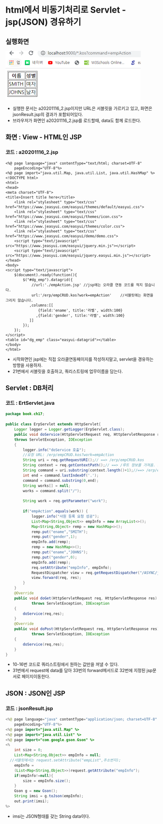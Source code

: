 # html에서 비동기처리로 Servlet - jsp\(JSON\) 경유하기

## 실행화면

![](../../../.gitbook/assets/.png%20%2821%29.png)

* 실행한 문서는 a20201116\_2.jsp이지만 URL은 서블릿을 가르키고 있고, 화면은 jsonResult.jsp의 결과가 포함되어있다.
* 브라우저가 화면인 a20201116\_2.jsp를 로드할때, data도 함께 로드한다.

## 화면 : View - HTML인 JSP

### 코드 : a20201116\_2.jsp

```markup
<%@ page language="java" contentType="text/html; charset=UTF-8"
    pageEncoding="UTF-8"%>
<%@ page import="java.util.Map, java.util.List, java.util.HashMap" %>        
<!DOCTYPE html>
<html>
<head>
<meta charset="UTF-8">
<title>Insert title here</title>
    <link rel="stylesheet" type="text/css" href="https://www.jeasyui.com/easyui/themes/default/easyui.css">
    <link rel="stylesheet" type="text/css" href="https://www.jeasyui.com/easyui/themes/icon.css">
    <link rel="stylesheet" type="text/css" href="https://www.jeasyui.com/easyui/themes/color.css">
    <link rel="stylesheet" type="text/css" href="https://www.jeasyui.com/easyui/demo/demo.css">
    <script type="text/javascript" src="https://www.jeasyui.com/easyui/jquery.min.js"></script>
    <script type="text/javascript" src="https://www.jeasyui.com/easyui/jquery.easyui.min.js"></script>
</head>
<body>
<script type="text/javascript">
	$(document).ready(function(){
		$("#dg_emp").datagrid({
			//url:'./empAction.jsp' //jsp에는 오라클 연동 코드를 적지 않습니다.
			url:'/erp/empCRUD.kos?work=empAction'    //서블릿에는 화면을 그리지 않습니다.
		   ,columns:[[
			   {field:'ename', title:'라벨', width:100}
			  ,{field:'gender', title:'라벨', width:100}
		   ]]
		});
	});
</script>
<table id="dg_emp" class="easyui-datagrid"></table>
</body>
</html>
```

* 시작화면인 jsp에는 직접 오라클연동페이지를 작성하지말고, servlet을 경유하는 방향을 사용하자.
* 21번에서 서블릿을 호출하고, 쿼리스트링에 업무이름을 담는다.

## Servlet : DB처리

### 코드 : ErtServlet.java

```java
package book.ch17;

public class ErpServlet extends HttpServlet{
	Logger logger = Logger.getLogger(ErpServlet.class);
	public void doService(HttpServletRequest req, HttpServletResponse res) 
	throws ServletException, IOException
	{
		logger.info("doService 호출");
		//요청 URL: /erp/empCRUD.kos?work=empAction
		String uri = req.getRequestURI();// ==> /erp/empCRUD.kos
		String context = req.getContextPath();// ==> /루트 정보를 가져옴. server.xml에서
		String command = uri.substring(context.length()+1);//==> /erp/empCRUD.kos
		int end = command.lastIndexOf('.');
		command = command.substring(0,end);
		String works[] = null;
		works = command.split("/");
		
		String work = req.getParameter("work");

		if("empAction".equals(work)) {
			logger.info("사원 등록 요청 성공");
			List<Map<String,Object>> empInfo = new ArrayList<>();
			Map<String,Object> remp = new HashMap<>();
			remp.put("ename","SMITH");
			remp.put("gender",1);
			empInfo.add(remp);
			remp = new HashMap<>();
			remp.put("ename","JOHNS");
			remp.put("gender",0);
			empInfo.add(remp);			
			req.setAttribute("empInfo", empInfo);
			RequestDispatcher view = req.getRequestDispatcher("/ASYNC/jsonResult.jsp");
			view.forward(req, res);
		}
	}
	@Override
	public void doGet(HttpServletRequest req, HttpServletResponse res) 
			throws ServletException, IOException
	{
		doService(req,res);
	}
	@Override
	public void doPost(HttpServletRequest req, HttpServletResponse res) 
			throws ServletException, IOException
	{
		doService(req,res);		
	}
}
```

* 10-16번 코드로 쿼리스트링에서 원하는 값만을 꺼낼 수 있다.
* 31번에서 request에 data를 담아 33번의 forward메서드로 32번에 지정된 jsp문서로 페이지이동한다.

## JSON : JSON인 JSP

### 코드 : jsonResult.jsp

```java
<%@ page language="java" contentType="application/json; charset=UTF-8"
    pageEncoding="UTF-8"%>
<%@ page import="java.util.Map" %>    
<%@ page import="java.util.List" %>    
<%@ page import="com.google.gson.Gson" %>    
<%
	int size = 0;
	List<Map<String,Object>> empInfo = null;
  //서블릿에서는 request.setAttribute("empList",주소번지);
	empInfo = 
	(List<Map<String,Object>>)request.getAttribute("empInfo");
	if(empInfo!=null){
		size = empInfo.size();
	}
	Gson g = new Gson();
	String imsi = g.toJson(empInfo);
	out.print(imsi);
%>
```

* imsi는 JSON형태를 갖는 String data이다.

